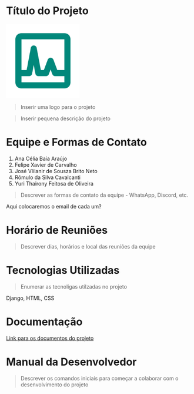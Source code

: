 # Título do Projeto

<img src="logo.png" width="200" height="200" />

>Inserir uma logo para o projeto

>Inserir pequena descrição do projeto

# Equipe e Formas de Contato

1. Ana Célia Baía Araújo 
2. Felipe Xavier de Carvalho 
3. José VIilanir de Sousza Brito Neto 
4. Rômulo da Silva Cavalcanti 
5. Yuri Thairony Feitosa de Oliveira 

>Descrever as formas de contato da equipe - WhatsApp, Discord, etc.

Aqui colocaremos o email de cada um?

# Horário de Reuniões

>Descrever dias, horários e local das reuniões da equipe

# Tecnologias Utilizadas

>Enumerar as tecnoligas utilzadas no projeto

Django, HTML, CSS

# Documentação

[Link para os documentos do projeto](doc/documentacao.md)

# Manual da Desenvolvedor

>Descrever os comandos iniciais para começar a colaborar com o desenvolvimento do projeto
